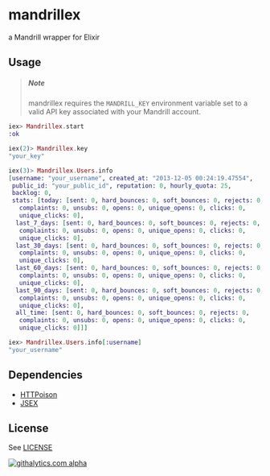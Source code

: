# mandrillex

a Mandrill wrapper for Elixir

## Usage

> ##### Note
> mandrillex requires the `MANDRILL_KEY` environment variable set to a 
> valid API key associated with your Mandrill account.

```elixir
iex> Mandrillex.start
:ok

iex(2)> Mandrillex.key
"your_key"

iex(3)> Mandrillex.Users.info
[username: "your_username", created_at: "2013-12-05 00:24:19.47554",
 public_id: "your_public_id", reputation: 0, hourly_quota: 25,
 backlog: 0,
 stats: [today: [sent: 0, hard_bounces: 0, soft_bounces: 0, rejects: 0,
   complaints: 0, unsubs: 0, opens: 0, unique_opens: 0, clicks: 0,
   unique_clicks: 0],
  last_7_days: [sent: 0, hard_bounces: 0, soft_bounces: 0, rejects: 0,
   complaints: 0, unsubs: 0, opens: 0, unique_opens: 0, clicks: 0,
   unique_clicks: 0],
  last_30_days: [sent: 0, hard_bounces: 0, soft_bounces: 0, rejects: 0,
   complaints: 0, unsubs: 0, opens: 0, unique_opens: 0, clicks: 0,
   unique_clicks: 0],
  last_60_days: [sent: 0, hard_bounces: 0, soft_bounces: 0, rejects: 0,
   complaints: 0, unsubs: 0, opens: 0, unique_opens: 0, clicks: 0,
   unique_clicks: 0],
  last_90_days: [sent: 0, hard_bounces: 0, soft_bounces: 0, rejects: 0,
   complaints: 0, unsubs: 0, opens: 0, unique_opens: 0, clicks: 0,
   unique_clicks: 0],
  all_time: [sent: 0, hard_bounces: 0, soft_bounces: 0, rejects: 0,
   complaints: 0, unsubs: 0, opens: 0, unique_opens: 0, clicks: 0,
   unique_clicks: 0]]]

iex> Mandrillex.Users.info[:username]
"your_username"
```

## Dependencies

- [HTTPoison](https://github.com/edgurgel/httpoison)
- [JSEX](https://github.com/talentdeficit/jsex)

## License

See [LICENSE](https://github.com/slogsdon/mandrillex/blob/master/LICENSE)

[![githalytics.com alpha](https://cruel-carlota.pagodabox.com/949f7db1a2574d19a36cf9a21a760a6a "githalytics.com")](http://githalytics.com/slogsdon/mandrillex)